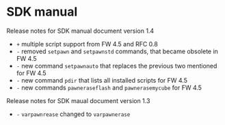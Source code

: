 # SDK manual

Release notes for SDK manual document version 1.4

* `+` multiple script support from FW 4.5 and RFC 0.8 
* `-` removed `setpawn` and `setpawnstd` commands, that became obsolete in FW 4.5 
* `-` new command `setpawnauto` that replaces the previous two mentioned for FW 4.5 
* `-` new command `pdir` that lists all installed scripts for FW 4.5 
* `-` new commands `pawneraseflash` and `pawnerasemycube` for FW 4.5 

Release notes for SDK maual document version 1.3

* `-` `varpawnrease` changed to `varpawnerase`



